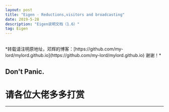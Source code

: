 ```yaml
---
layout: post
title: "Eigen - Reductions,visitors and broadcasting"
date: 2019-5-28 
description: "Eigen说明文档（1.6）"
tag: Eigen 
---   
```







<br>
*转载请注明原地址，邓辉的博客：[https://github.com/my-lord/mylord.github.io](https://github.com/my-lord/mylord.github.io) 谢谢！*

Don't Panic.
-------------------------------------------

# 请各位大佬多多打赏


-------------------------------------------